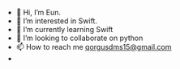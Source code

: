 - 👋 Hi, I’m Eun.
- 👀 I’m interested in Swift.
- 🌱 I’m currently learning Swift
- 💁 I’m looking to collaborate on python
- 📫 How to reach me qorgusdms15@gmail.com
- 
<!---
hebaek76916/hebaek76916 is a ✨ special ✨ repository because its `README.md` (this file) appears on your GitHub profile.
You can click the Preview link to take a look at your changes.
--->

